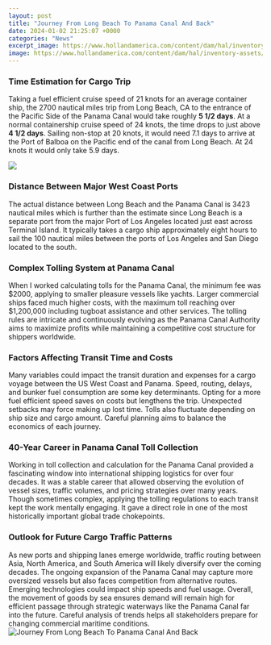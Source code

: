 ```yaml
---
layout: post
title: "Journey From Long Beach To Panama Canal And Back"
date: 2024-01-02 21:25:07 +0000
categories: "News"
excerpt_image: https://www.hollandamerica.com/content/dam/hal/inventory-assets/itineraries/C7F11F/cruise-detail-overview--panama-canal--ship-behind--13-10-17--large--c022.jpg
image: https://www.hollandamerica.com/content/dam/hal/inventory-assets/itineraries/C7F11F/cruise-detail-overview--panama-canal--ship-behind--13-10-17--large--c022.jpg
---
```


### Time Estimation for Cargo Trip  
Taking a fuel efficient cruise speed of 21 knots for an average container ship, the 2700 nautical miles trip from Long Beach, CA to the entrance of the Pacific Side of the Panama Canal would take roughly **5 1/2 days**. At a normal containership cruise speed of 24 knots, the time drops to just above **4 1/2 days**. Sailing non-stop at 20 knots, it would need 7.1 days to arrive at the Port of Balboa on the Pacific end of the canal from Long Beach. At 24 knots it would only take 5.9 days. 

![](https://images.mapsofworld.com/answers/2017/10/panama-canal-why-building-of-it-important-for-usa-700x1008.gif)
### Distance Between Major West Coast Ports
The actual distance between Long Beach and the Panama Canal is 3423 nautical miles which is further than the estimate since Long Beach is a separate port from the major Port of Los Angeles located just east across Terminal Island. It typically takes a cargo ship approximately eight hours to sail the 100 nautical miles between the ports of Los Angeles and San Diego located to the south.
### Complex Tolling System at Panama Canal 
When I worked calculating tolls for the Panama Canal, the minimum fee was $2000, applying to smaller pleasure vessels like yachts. Larger commercial ships faced much higher costs, with the maximum toll reaching over $1,200,000 including tugboat assistance and other services. The tolling rules are intricate and continuously evolving as the Panama Canal Authority aims to maximize profits while maintaining a competitive cost structure for shippers worldwide.
### Factors Affecting Transit Time and Costs
Many variables could impact the transit duration and expenses for a cargo voyage between the US West Coast and Panama. Speed, routing, delays, and bunker fuel consumption are some key determinants. Opting for a more fuel efficient speed saves on costs but lengthens the trip. Unexpected setbacks may force making up lost time. Tolls also fluctuate depending on ship size and cargo amount. Careful planning aims to balance the economics of each journey.
### 40-Year Career in Panama Canal Toll Collection  
Working in toll collection and calculation for the Panama Canal provided a fascinating window into international shipping logistics for over four decades. It was a stable career that allowed observing the evolution of vessel sizes, traffic volumes, and pricing strategies over many years. Though sometimes complex, applying the tolling regulations to each transit kept the work mentally engaging. It gave a direct role in one of the most historically important global trade chokepoints.
### Outlook for Future Cargo Traffic Patterns
As new ports and shipping lanes emerge worldwide, traffic routing between Asia, North America, and South America will likely diversify over the coming decades. The ongoing expansion of the Panama Canal may capture more oversized vessels but also faces competition from alternative routes. Emerging technologies could impact ship speeds and fuel usage. Overall, the movement of goods by sea ensures demand will remain high for efficient passage through strategic waterways like the Panama Canal far into the future. Careful analysis of trends helps all stakeholders prepare for changing commercial maritime conditions.
![Journey From Long Beach To Panama Canal And Back](https://www.hollandamerica.com/content/dam/hal/inventory-assets/itineraries/C7F11F/cruise-detail-overview--panama-canal--ship-behind--13-10-17--large--c022.jpg)